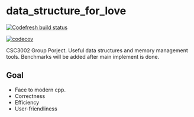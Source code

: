 # data_structure_for_love
[![Codefresh build status]( https://g.codefresh.io/api/badges/pipeline/schrodingerzhu/SchrodingerZhu%2Fdata_structure_for_love%2Fdata_structure_for_love?type=cf-2)]( https://g.codefresh.io/public/accounts/schrodingerzhu/pipelines/SchrodingerZhu/data_structure_for_love/data_structure_for_love)

[![codecov](https://codecov.io/gh/SchrodingerZhu/data_structure_for_love/branch/master/graph/badge.svg?token=rV3EduhxHQ)](https://codecov.io/gh/SchrodingerZhu/data_structure_for_love)

CSC3002 Group Porject. Useful data structures and memory management tools. Benchmarks will be added after main implement is done.

## Goal
- Face to modern cpp.
- Correctness
- Efficiency
- User-friendliness
